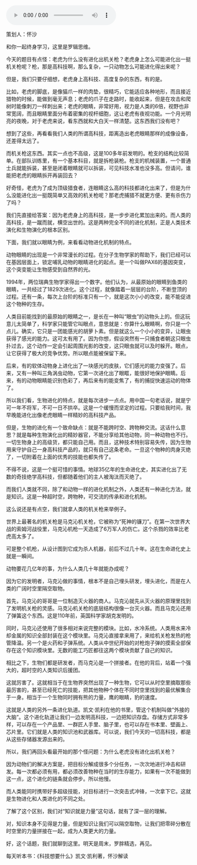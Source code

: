 <audio src="http://igetoss.cdn.igetget.com/mp3/201811/29/201811291641381557371746.mp3" controls="controls">您的浏览器不支持 audio 标签。</audio><p>策划人：怀沙</p><p>和你一起终身学习，这里是罗辑思维。</p><p>今天的题目有点怪：老虎为什么没有进化出机关枪？老虎身上怎么可能进化出一挺机关枪呢？枪，那是高科技啊，那么复杂，一只动物怎么可能进化得出来呢？</p><p>但是，我们只要仔细想，老虎身上高科技、高度复杂的东西，有的是。</p><p>比如，老虎的脚底，是像猫爪一样的肉垫，很精巧，它能适应各种地形，而且接近猎物的时候，能做到毫无声息；老虎的爪子在走路时，能收起来，但是在攻击和爬树时能像刺刀一样刺出来；老虎的眼睛，非常好用，视力是人类的6倍，视野也非常宽阔，而且眼睛里面分布着密集的视杆细胞，这让老虎有夜视功能。一个月光明亮的夜晚，对于老虎来说，看东西就和大白天一样清楚。这东西我们没有吧？</p><p>想到了这些，再看看我们人类的所谓高科技，距离造出老虎眼睛那样的成像设备，还差得太远了。</p><p>而机关枪这东西。其实一点也不高级，这是100多年前发明的。枪支的结构比较简单。在部队训练里，有一个基本科目，就是拆枪装枪。枪支的机械装置，一个普通士兵就能拆装，甚至是闭着眼睛就可以拆装，可见科技水准也没多高。但请问，谁能把老虎的眼睛拆开再装回去？</p><p>好奇怪，老虎为了成为顶级猎食者，连眼睛这么高的科技都进化出来了，但是为什么没能进化出一挺既简单又高效的机关枪呢？那老虎捕猎不就更方便、更有杀伤力了吗？</p><p>我们先直接给答案：因为老虎身上的高科技，是一步步进化累加出来的。而人类的高科技，是一蹴而就，横空出世的。这是两种完全不同的进化机制，正是人类技术演化和生物演化的根本区别。</p><p>下面，我们就以眼睛为例，来看看动物进化机制的特点。</p><p>动物眼睛的出现是一个非常漫长的过程。在分子生物学家的帮助下，我们已经可以在基因层面上，锁定哺乳动物的眼睛进化的起点。是一个叫做PAX6的基因突变，这个突变能让生物感受到自然界的光。</p><p>1994年，两位瑞典生物学家得出一个数字。他们认为，从最原始的眼睛到鱼类的眼睛，一共经过了1829次进化。这个过程，就像踏着一层层的台阶，不断登顶的过程。还有一条，每次上台阶的标准只有一个，就是这次小小的改变，能不能促进这个物种的生存。</p><p>人类目前能找到的最原始的眼睛之一，是长在一种叫“眼虫”的动物头上的。但这玩意儿太简单了，科学家只能管它叫眼点，意思就是：你算什么眼睛啊，你只是一个点儿。确实，它只是一团能感光的胡萝卜素。但是就这么一个小小的变异，让眼虫获得了感光的能力。这可太有用了。因为你想，假设突然有一只捕食者朝这只眼虫扑过去，这个动作一定会引起周围光影的改变，这只眼虫就可以及时躲开。眼点，让它获得了极大的竞争优势。所以眼点能被保留下来。</p><p>后来，有的软体动物身上进化出了一块感光的皮肤，它们感光的能力变强了。后来，又有一种叫三角涡虫动物，它第一次进化出了眼眶，能很好地保护眼睛。后来，有的动物眼睛能识别色彩了，再后来有的能变焦了，有的捕捉快速运动的物体了。</p><p>所以我们看，生物进化的特点，就是每次进步一点点。用中国一句老话说，就是宁可一年不将军，不可一日不拱卒。这是一个缓慢而坚定的过程。只要给我时间，我早晚能进化出像老虎眼睛一样精妙的高科技产品。</p><p>但是，生物的进化有一个致命缺点：就是不能跨时空、跨物种交流。这话什么意思？就是每种生物演化出的精妙器官，不能分享给其他动物，同一种动物也不行。一切生物身上的高级货，都只能自己用。而且，这种技术特别容易失传，因为生物用来守护自己一身高科技产品的，就只有自己这条老命。一旦这个物种的肉身灭绝了，一切附着在上面的优秀的技能也都失传了。</p><p>不得不说，这是一个挺可惜的事情。地球35亿年的生命进化史，其实进化出了无数的奇技绝学高科技，但都随着他们的主人被淘汰而灭绝了。</p><p>而我们人类就不同，除了和动物一样的进化机制之外，人类还有一种进化方法，就是知识。这是一种超时空，跨物种，可交流的传承和进化机制。</p><p>这么说还是有点空，我们就拿人类的机关枪来举例子。</p><p>世界上最著名的机关枪是马克沁机关枪，它被称为“死神的镰刀”。在第一次世界大战的索姆河战役里，马克沁机枪一天造成了6万军人的伤亡。这个杀戮的效率比老虎高太多了。</p><p>可是整个机枪，从设计图到它成为杀人机器，前后不过几十年。这在生命进化史上就是一瞬间。</p><p>动物要花几亿年的事，为什么人类几十年就能办成呢？</p><p>因为它的发明者，马克沁做的事情，根本不是自己埋头研发，埋头进化，而是在人类的广阔时空里隔空取物。</p><p>首先，马克沁的哥哥是一位制造灭火器的商人。马克沁就先从灭火器的原理里找到了发明机关枪的灵感。马克沁机关枪的底层结构很像一台灭火器。而且马克沁还用了弹簧这个东西。这是110年前，英国科学家胡克发明的。</p><p>同时，马克沁还使用了很多相对来说完整的模块。比如，水冷系统。人类用水来冷却金属的知识全部封装在这个模块里。马克沁直接拿来用了，来给机关枪发热的枪管降温。另一个是火药和子弹系统。人类从中世纪开始的对枪炮子弹的摸索全部保存在这个知识模块里。无数的能工巧匠都往这两个模块贡献了自己的知识。</p><p>相比之下，生物们都是研发者，而马克沁是一个拼接者。在他的背后，站着一个强大的，超时空的人类知识后援团。</p><p>这就厉害了。这就相当于在生物界突然出现了一种生物，它可以从时空里摘取那些最厉害的，甚至已经死亡的技能，把其他物种个体在不同时空里找到的最优解集合于一身。相当于一个生物同时拥有熊的力量，鹰的眼睛，豹的速度。</p><p>这就是人类的另外一条进化轨道。凯文·凯利在他的书里，管这个机制叫做“外接的大脑”。这个进化轨道让我们一边发明高科技，一边把知识存盘。存储方式非常多样，可以存在一个产品里、一群匠人手里、脑子里，也可以存在书本里、壁画上、芯片里。它们就是人类的知识池和武器库。可以说，我们今天的一切高科技，都是从这些存储器发源出来的。</p><p>所以，我们再回头看最开始的那个怪问题：为什么老虎没有进化出机关枪？</p><p>因为动物们的解决方案是，把目标分解成很多个分任务，一次次地进行冲击和研发。每一次都必须有用，都必须改善物种在当时的生存能力，如果有一次不能做到这一点，这个进化的链条就会停步。所以他慢。</p><p>而人类能同时携带好多超级技能，对目标进行一次突击式冲锋，一次拿下它。这就是生物进化和人类进化的不同之处。</p><p>了解了这个区别，我们对“知识就是力量”这句话，就有了深一层的理解。</p><p>对，知识本身不见得是力量，但是知识让我们可以隔空取物，让我们把零碎分散在时空里的力量拼接在一起，成为人类更大的力量。</p><p> </p><p></p><p></p><p>好，这个话题，我们就聊到这里。明天是周末，罗胖精选，再见。</p><p><span class="link" data-link='{"typeid":"1","type":59}'>每天听本书：《科技想要什么》凯文·凯利著，怀沙解读</span></p>